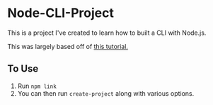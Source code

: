 # Node-CLI-Project
This is a project I've created to learn how to built a CLI with Node.js.

This was largely based off of [this tutorial.](https://www.twilio.com/blog/how-to-build-a-cli-with-node-js)

## To Use
1. Run ```npm link```
2. You can then run ```create-project``` along with various options.